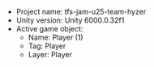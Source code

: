 <!-- UNITY CODE ASSIST INSTRUCTIONS START -->
- Project name: tfs-jam-u25-team-hyzer
- Unity version: Unity 6000.0.32f1
- Active game object:
  - Name: Player (1)
  - Tag: Player
  - Layer: Player
<!-- UNITY CODE ASSIST INSTRUCTIONS END -->